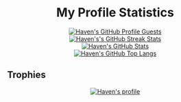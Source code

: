 <h1 align="center">My Profile Statistics</h1>

<p align="center">
  <a href="https://github.com/havenfricke"><img src="https://komarev.com/ghpvc/?&label=Profile+Views&username=havenfricke&color=2984CC&style=flat" alt="Haven's GitHub Profile Guests"/></a>
  <br />
  <a href="https://github.com/havenfricke"><img src="https://github-readme-streak-stats.herokuapp.com/?user=havenfricke&theme=tokyonight&hide_border=false&stroke=0000" alt="Haven's's GitHub Streak Stats"/></a>
  <br />
  <a href="https://github.com/havenfricke"><img src="https://github-readme-stats.vercel.app/api?username=havenfricke&show_icons=true&theme=tokyonight&count_private=true&include_all_commits=true" alt="Haven's GitHub Stats"/></a>
  <br />
  <a href="https://github.com/havenfricke?tab=repositories"><img src="https://github-readme-stats.vercel.app/api/top-langs/?username=havenfricke&layout=compact&theme=tokyonight&langs_count=8" alt="Haven's GitHub Top Langs"/></a>
</p>

<h2>Trophies</h2>

<p align="center">
  <a href="https://github.com/havenfricke"><img src="https://github-profile-trophy.vercel.app/?username=havenfricke&theme=onedark&no-bg=true" alt="Haven's profile"/></a>
</p>
